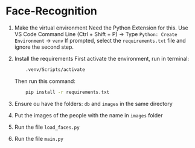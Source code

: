 # Face-Recognition

1. Make the virtual environment
    Need the Python Extension for this.
    Use VS Code Command Line (Ctrl + Shift + P) -> Type `Python: Create Environment` -> `venv`
    If prompted, select the `requirements.txt` file and ignore the second step.

2. Install the requirements
    First activate the environment, run in terminal: 
    ```bash
        .venv/Scripts/activate
    ```
    Then run this command:
    ```bash
        pip install -r requirements.txt
    ```

3. Ensure ou have the folders: `db` and `images` in the same directory

3. Put the images of the people with the name in `images` folder

4. Run the file `load_faces.py`

5. Run the file `main.py`